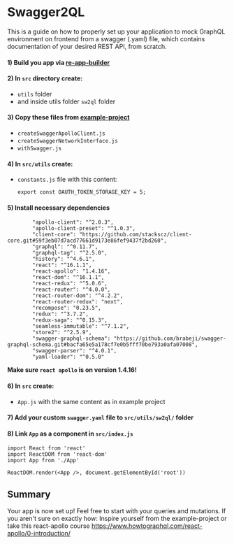 # Swagger2QL
This is a guide on how to properly set up your application to mock GraphQL environment on frontend from a swagger (.yaml) file, which contains documentation of your desired REST API, from scratch.

#### 1) Build you app via [re-app-builder](https://github.com/stackscz/re-app-builder)
#### 2) In `src` directory create:
 
 - `utils` folder
 - and inside utils folder `sw2ql` folder

#### 3) Copy these files from [example-project](example-project)
 - `createSwaggerApolloClient.js`
 - `createSwaggerNetworkInterface.js`
 - `withSwagger.js`

#### 4) In `src/utils` create:
 - `constants.js` file with this content:
    ```
    export const OAUTH_TOKEN_STORAGE_KEY = 5;
    ```
#### 5) Install necessary dependencies
```
		"apollo-client": "^2.0.3",
		"apollo-client-preset": "^1.0.3",
		"client-core": "https://github.com/stackscz/client-core.git#59f3eb07d7acd77661d9173e86fef9437f2bd260",
		"graphql": "^0.11.7",
		"graphql-tag": "^2.5.0",
		"history": "^4.6.1",
		"react": "^16.1.1",
		"react-apollo": "1.4.16",
		"react-dom": "^16.1.1",
		"react-redux": "^5.0.6",
		"react-router": "^4.0.0",
		"react-router-dom": "^4.2.2",
		"react-router-redux": "next",
		"recompose": "0.23.5",
		"redux": "^3.7.2",
		"redux-saga": "^0.15.3",
		"seamless-immutable": "^7.1.2",
		"store2": "^2.5.9",
		"swagger-graphql-schema": "https://github.com/brabeji/swagger-graphql-schema.git#bacfa65e5a178cf7e0b5fff70be793a0afa07008",
		"swagger-parser": "^4.0.1",
		"yaml-loader": "^0.5.0"
```

**Make sure `react apollo` is on version 1.4.16!**

#### 6) In `src` create:
 - `App.js` with the same content as in example project

#### 7) Add your custom `swagger.yaml` file to `src/utils/sw2ql/` folder

#### 8) Link `App` as a component in `src/index.js`

```
import React from 'react'
import ReactDOM from 'react-dom'
import App from './App'

ReactDOM.render(<App />, document.getElementById('root'))
```
## Summary

Your app is now set up! Feel free to start with your queries and mutations. If you aren't sure on exactly how: Inspire yourself from the example-project or take this react-apollo course https://www.howtographql.com/react-apollo/0-introduction/
